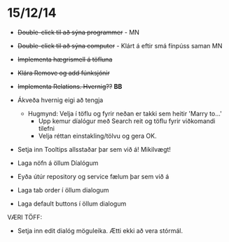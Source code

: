 # 15/12/14

* ~~Double-click til að sýna programmer~~ - MN
* ~~Double-click til að sýna computer~~ - Klárt á eftir smá fínpúss saman MN
* ~~Implementa hægrismell á töfluna~~
* ~~Klára Remove og add fúnksjónir~~

* ~~Implementa Relations. Hvernig??~~ **BB**

* Ákveða hvernig eigi að tengja
	* Hugmynd: Velja í töflu og fyrir neðan er takki sem heitir 'Marry to...'
		* Upp kemur díalógur með Search reit og töflu fyrir viðkomandi tilefni 
		* Velja réttan einstakling/tölvu og gera OK.

* Setja inn Tooltips allsstaðar þar sem við á! Mikilvægt!
* Laga nöfn á öllum Díalógum
* Eyða útúr repository og service fælum þar sem við á
* Laga tab order í öllum dialogum
* Laga default buttons í öllum dialogum

VÆRI TÖFF:
* Setja inn edit dialóg möguleika. Ætti ekki að vera stórmál.
